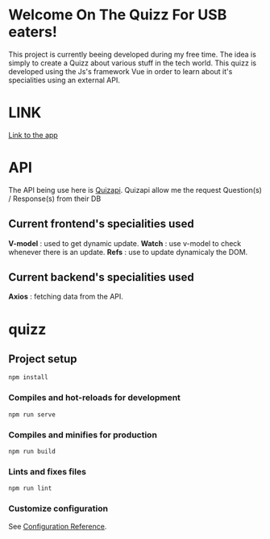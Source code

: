 ﻿# Welcome On The Quizz For USB eaters!

This project is currently beeing developed during my free time.
The idea is simply to create a Quizz about various stuff in the tech world.
This quizz is developed using the Js's framework Vue in order to learn about it's specialities using an external API.

# LINK 

[Link to the app](https://628b6bd6dbf1cf0008e3d332--snazzy-entremet-ff3f98.netlify.app)

# API

The API being use here is [Quizapi](https://quizapi.io).
Quizapi allow me the request Question(s) / Response(s) from their DB 

## Current frontend's specialities used

**V-model** : used to get dynamic update.
**Watch** : use v-model to check whenever there is an update.
**Refs** : use to update dynamicaly the DOM.

## Current backend's specialities used

**Axios** : fetching data from the API.

# quizz

## Project setup
```
npm install
```

### Compiles and hot-reloads for development
```
npm run serve
```

### Compiles and minifies for production
```
npm run build
```

### Lints and fixes files
```
npm run lint
```

### Customize configuration
See [Configuration Reference](https://cli.vuejs.org/config/).



